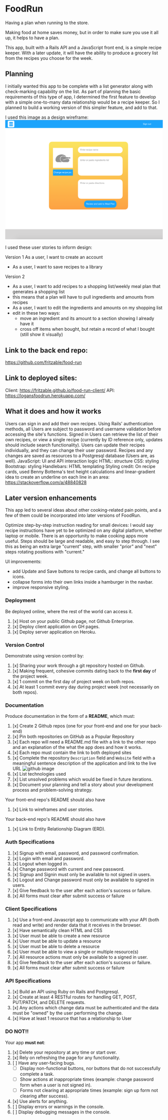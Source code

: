 # FoodRun

Having a plan when running to the store.

Making food at home saves money, but in order to make sure you use it all up, it
helps to have a plan.

This app, built with a Rails API and a JavaScript front end, is a simple recipe
keeper. With a later update, it will have the ability to produce a grocery list
from the recipes you choose for the week.

## Planning

I initially wanted this app to be complete with a list generator along with check-marking capability on the list. As part of planning the basic requirements of this type of app, I determined the first feature to develop with a simple one-to-many data relationship would be a recipe keeper. So I planned to build a working version of this simpler feature, and add to that.

I used this image as a design wireframe:
![Wireframe](./ClientWireframe.png)

I used these user stories to inform design:

Version 1
As a user, I want to create an account
- As a user, I want to save recipes to a library

Version 2
- As a user, I want to add recipes to a shopping list/weekly meal plan that generates a shopping list
 - this means that a plan will have to pull ingredients and amounts from recipes
- As a user, I want to edit the ingredients and amounts on my shopping list
 - edit in these two ways:
   - move an ingredient and its amount to a section showing I already have it
   - cross off items when bought, but retain a record of what I bought (still show it visually)

## Link to the back end repo:

https://github.com/fritzable/food-run

## Link to deployed sites:

Client: https://fritzable.github.io/food-run-client/
API: https://logansfoodrun.herokuapp.com/

## What it does and how it works

Users can sign in and add their own recipes.
Using Rails' authentication methods, all Users are subject to password and username validation before accessing the site's functions.
Signed in Users can retrieve the list of their own recipes, or view a single recipe (currently by ID reference only, updates should include search functionality). Users can update their recipes individually, and they can change their user password.
Recipes and any changes are saved as resources to a Postgresql database (Users are, as well).
JavaScript: UI and API interaction logic
HTML: structure
CSS: styling
Bootstrap: styling
Handlebars: HTML templating
Styling credit: On recipe cards, used Benny Bottema's text height calculations and linear-gradient idea to create an underline on each line in an area: https://stackoverflow.com/a/48840828

## Later version enhancements

This app led to several ideas about other cooking-related pain points, and a few of them could be incorporated into later versions of FoodRun.

Optimize step-by-step instruction reading for small devices:
I would say recipe instructions have yet to be optimized on any digital platform, whether laptop or mobile. There is an opportunity to make cooking apps more useful. Steps should be large and readable, and easy to step through. I see this as being an extra large "current" step, with smaller "prior" and "next" steps rotating positions with "current."

UI improvements:
- add Update and Save buttons to recipe cards, and change all buttons to icons.
- collapse forms into their own links inside a hamburger in the navbar.
- improve responsive styling.

### Deployment
Be deployed online, where the rest of the world can access it.
1.  [x]  Host on your public Github page, not Github Enterprise.
1.  [x]  Deploy client application on GH pages.
1.  [x]  Deploy server application on Heroku.

### Version Control
Demonstrate using version control by:
1.  [x]  Sharing your work through a git repository hosted on Github.
1.  [x]  Making frequent, cohesive commits dating back to the **first day**
of the project week.
1.  [x]  1 commit on the first day of project week on both repos.
1.  [x]  At least 1 commit every day during project week (not necessarily on both repos).

### Documentation
Produce documentation in the form of a **README**, which must:
1.  [x] Create 2 Github repos (one for your front-end and one for your back-end)
1.  [x] Pin both repositories on GitHub as a Popular Repository
1.  [x] Each repo will need a README.md file with a link to the other repo and an explanation of the what the app does and how it works.
1.  [x] Each repo must contain the link to both deployed sites
1.  [x] Complete the repository `Description` field and `Website` field with a meaningful sentence description of the application and link to the live URL
![github image](https://git.generalassemb.ly/storage/user/3667/files/beae41ae-aaaa-11e7-8867-63958d376a0b)
1.  [x] List technologies used
1.  [x] List unsolved problems which would be fixed in future iterations.
1.  [x] Document your planning and tell a story about your development process and problem-solving strategy.

Your front-end repo's README should also have
1.  [x] Link to wireframes and user stories.

Your back-end repo's README should also have
1.  [x] Link to Entity Relationship Diagram (ERD).

### Auth Specifications
1.  [x]  Signup with email, password, and password confirmation.
1.  [x]  Login with email and password.
1.  [x]  Logout when logged in.
1.  [x]  Change password with current and new password.
1.  [x]  Signup and Signin must only be available to not signed in users.
1.  [x]  Logout and Change password must only be available to signed in users.
1.  [x]  Give feedback to the user after each action's success or failure.
1.  [x]  All forms must clear after submit success or failure

### Client Specifications
1.  [x]  Use a front-end Javascript app to communicate with your API (both read and write) and render data that it receives in the browser.
1.  [x]  Have semantically clean HTML and CSS
1.  [x] User must be able to create a new resource
1.  [x] User must be able to update a resource
1.  [x] User must be able to delete a resource
1.  [x] User must be able to view a single or multiple resource(s)
1.  [x] All resource actions must only be available to a signed in user.
1.  [x] Give feedback to the user after each action's success or failure.
1.  [x] All forms must clear after submit success or failure

### API Specifications
1.  [x]  Build an API using Ruby on Rails and Postgresql.
1.  [x]  Create at least 4 RESTful routes for handling GET, POST, PUT/PATCH, and DELETE requests.
1.  [x]  Any actions which change data must be authenticated and the data must be "owned" by the user performing the change.
1.  [x]  Have at least 1 resource that has a relationship to User

### DO NOT!!
Your app **must not**:
1.  [x]   Delete your repository at any time or start over.
1.  [x]   Rely on refreshing the page for any functionality.
1.  [ ]   Have any user-facing bugs.
    - [ ] Display non-functional buttons, nor buttons that do not successfully complete a task.
    - [ ] Show actions at inappropriate times (example:  change password form when a user is not signed in).
    - [ ] Forms not clearing at appropriate times (example: sign up form not clearing after success).
1.  [x]   Use alerts for anything.
1.  [ ]   Display errors or warnings in the console.
1.  [ ]   Display debugging messages in the console.
